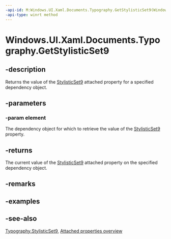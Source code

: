 ```yaml
---
-api-id: M:Windows.UI.Xaml.Documents.Typography.GetStylisticSet9(Windows.UI.Xaml.DependencyObject)
-api-type: winrt method
---
```


<!-- Method syntax
public bool GetStylisticSet9(Windows.UI.Xaml.DependencyObject element)
-->

# Windows.UI.Xaml.Documents.Typography.GetStylisticSet9

## -description
Returns the value of the [StylisticSet9](typography_stylisticset9.md) attached property for a specified dependency object.



## -parameters
### -param element
The dependency object for which to retrieve the value of the [StylisticSet9](typography_stylisticset9.md) property.

## -returns
The current value of the [StylisticSet9](typography_stylisticset9.md) attached property on the specified dependency object.

## -remarks

## -examples

## -see-also

[Typography.StylisticSet9](typography_stylisticset9.md), [Attached properties overview](/windows/uwp/xaml-platform/attached-properties-overview)
